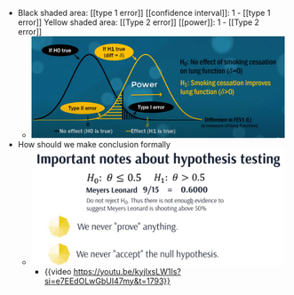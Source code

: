 - Black shaded area: [[type 1 error]]
  [[confidence interval]]: 1 - [[type 1 error]] 
  Yellow shaded area: [[Type 2 error]]
  [[power]]: 1 - [[Type 2 error]]
	- ![image.png](../assets/image_1733144725944_0.png)
- How should we make conclusion formally
	- ![image.png](../assets/image_1732904574112_0.png)
		- {{video https://youtu.be/kyjlxsLW1Is?si=e7EEdOLwGbUI47my&t=1793}}